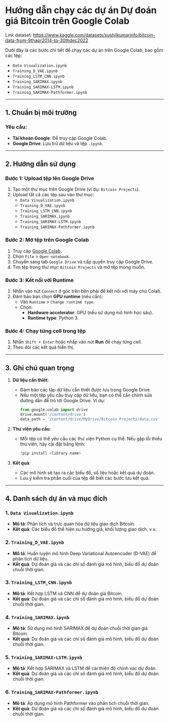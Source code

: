 # Hướng dẫn chạy các dự án Dự đoán giá Bitcoin trên Google Colab
Link dataset: https://www.kaggle.com/datasets/sushilkumarinfo/bitcoin-data-from-9thapr2014-to-30thdec2022

Dưới đây là các bước chi tiết để chạy các dự án trên Google Colab, bao gồm các tệp:

- `Data Visualization.ipynb`
- `Training_D_VAE.ipynb`
- `Training_LSTM_CNN.ipynb`
- `Training_SARIMAX.ipynb`
- `Training_SARIMAX-LSTM.ipynb`
- `Training_SARIMAX-Pathformer.ipynb`

---

## 1. Chuẩn bị môi trường

### Yêu cầu:
- **Tài khoản Google**: Để truy cập Google Colab.
- **Google Drive**: Lưu trữ dữ liệu và tệp `.ipynb`.

---

## 2. Hướng dẫn sử dụng

### Bước 1: Upload tệp lên Google Drive
1. Tạo một thư mục trên Google Drive (ví dụ: `Bitcoin Projects`).
2. Upload tất cả các tệp sau vào thư mục:
   - `Data Visualization.ipynb`
   - `Training_D_VAE.ipynb`
   - `Training_LSTM_CNN.ipynb`
   - `Training_SARIMAX.ipynb`
   - `Training_SARIMAX-LSTM.ipynb`
   - `Training_SARIMAX-Pathformer.ipynb`

### Bước 2: Mở tệp trên Google Colab
1. Truy cập [Google Colab](https://colab.research.google.com/).
2. Chọn `File` > `Open notebook`.
3. Chuyển sang tab `Google Drive` và cấp quyền truy cập Google Drive.
4. Tìm tệp trong thư mục `Bitcoin Projects` và mở tệp mong muốn.

### Bước 3: Kết nối với Runtime
1. Nhấn vào nút `Connect` ở góc trên bên phải để kết nối với máy chủ Colab.
2. Đảm bảo bạn chọn **GPU runtime** (nếu cần):
   - Vào `Runtime` > `Change runtime type`.
   - Chọn:
     - **Hardware accelerator**: GPU (nếu sử dụng mô hình học sâu).
     - **Runtime type**: Python 3.

### Bước 4: Chạy từng cell trong tệp
1. Nhấn `Shift + Enter` hoặc nhấp vào nút **Run** để chạy từng cell.
2. Theo dõi các kết quả hiển thị.

---

## 3. Ghi chú quan trọng

1. **Dữ liệu cần thiết**:
   - Đảm bảo các tập dữ liệu cần thiết được lưu trong Google Drive.
   - Nếu một tệp yêu cầu truy cập dữ liệu, bạn có thể cần chỉnh sửa đường dẫn để trỏ tới Google Drive. Ví dụ:
     ```python
     from google.colab import drive
     drive.mount('/content/drive')
     data_path = '/content/drive/MyDrive/Bitcoin Projects/data.csv'
     ```

2. **Thư viện yêu cầu**:
   - Mỗi tệp có thể yêu cầu các thư viện Python cụ thể. Nếu gặp lỗi thiếu thư viện, hãy cài đặt bằng lệnh:
     ```python
     !pip install <library-name>
     ```

3. **Kết quả**:
   - Các mô hình sẽ tạo ra các biểu đồ, số liệu hoặc kết quả dự đoán.
   - Lưu ý kiểm tra phần cuối của tệp để biết các bước lưu kết quả.

---

## 4. Danh sách dự án và mục đích

### 1. `Data Visualization.ipynb`
- **Mô tả**: Phân tích và trực quan hóa dữ liệu giao dịch Bitcoin.
- **Kết quả**: Các biểu đồ thể hiện xu hướng giá, khối lượng giao dịch, v.v.

### 2. `Training_D_VAE.ipynb`
- **Mô tả**: Huấn luyện mô hình Deep Variational Autoencoder (D-VAE) để phân tích dữ liệu.
- **Kết quả**: Dự đoán giá và các chỉ số đánh giá mô hình, biểu đồ dự đoán chuỗi thời gian.

### 3. `Training_LSTM_CNN.ipynb`
- **Mô tả**: Kết hợp LSTM và CNN để dự đoán giá Bitcoin.
- **Kết quả**: Dự đoán giá và các chỉ số đánh giá mô hình, biểu đồ dự đoán chuỗi thời gian.

### 4. `Training_SARIMAX.ipynb`
- **Mô tả**: Sử dụng mô hình SARIMAX để dự đoán chuỗi thời gian giá Bitcoin.
- **Kết quả**: Dự đoán giá và các chỉ số đánh giá mô hình, biểu đồ dự đoán chuỗi thời gian.

### 5. `Training_SARIMAX-LSTM.ipynb`
- **Mô tả**: Kết hợp SARIMAX và LSTM để cải thiện độ chính xác dự đoán.
- **Kết quả**: Dự đoán giá và các chỉ số đánh giá mô hình, biểu đồ dự đoán chuỗi thời gian.

### 6. `Training_SARIMAX-Pathformer.ipynb`
- **Mô tả**: Áp dụng mô hình Pathformer vào phân tích chuỗi thời gian.
- **Kết quả**: Dự đoán giá và các chỉ số đánh giá mô hình, biểu đồ dự đoán chuỗi thời gian.

